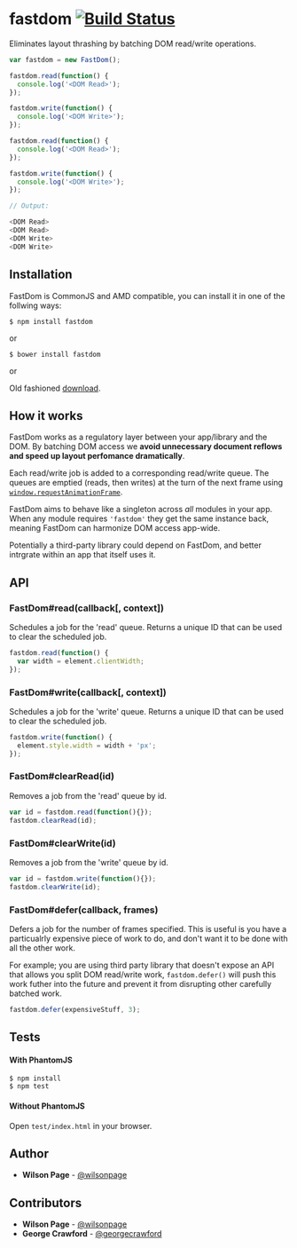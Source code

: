 # fastdom [![Build Status](https://travis-ci.org/wilsonpage/fastdom.png?branch=master)](https://travis-ci.org/wilsonpage/fastdom)

Eliminates layout thrashing by batching DOM read/write operations.

```js
var fastdom = new FastDom();

fastdom.read(function() {
  console.log('<DOM Read>');
});

fastdom.write(function() {
  console.log('<DOM Write>');
});

fastdom.read(function() {
  console.log('<DOM Read>');
});

fastdom.write(function() {
  console.log('<DOM Write>');
});

// Output:

<DOM Read>
<DOM Read>
<DOM Write>
<DOM Write>
```

## Installation

FastDom is CommonJS and AMD compatible, you can install it in one of the follwing ways:

```
$ npm install fastdom
```

or

```
$ bower install fastdom
```

or

Old fashioned [download](http://github.com/wilsonpage/fastdom/raw/master/lib/fastdom.js).

## How it works

FastDom works as a regulatory layer between your app/library and the DOM. By batching DOM access we **avoid unnecessary document reflows and speed up layout perfomance dramatically**.

Each read/write job is added to a corresponding read/write queue. The queues are emptied (reads, then writes) at the turn of the next frame using [`window.requestAnimationFrame`](https://developer.mozilla.org/en-US/docs/Web/API/window.requestAnimationFrame).

FastDom aims to behave like a singleton across *all* modules in your app. When any module requires `'fastdom'` they  get the same instance back, meaning FastDom can harmonize DOM access app-wide.

Potentially a third-party library could depend on FastDom, and better intrgrate within an app that itself uses it.

## API

### FastDom#read(callback[, context])

Schedules a job for the 'read' queue. Returns a unique ID that can be used to clear the scheduled job.

```js
fastdom.read(function() {
  var width = element.clientWidth;
});
```

### FastDom#write(callback[, context])

Schedules a job for the 'write' queue. Returns a unique ID that can be used to clear the scheduled job.

```js
fastdom.write(function() {
  element.style.width = width + 'px';
});
```

### FastDom#clearRead(id)

Removes a job from the 'read' queue by id.

```js
var id = fastdom.read(function(){});
fastdom.clearRead(id);
```

### FastDom#clearWrite(id)

Removes a job from the 'write' queue by id.

```js
var id = fastdom.write(function(){});
fastdom.clearWrite(id);
```

### FastDom#defer(callback, frames)

Defers a job for the number of frames specified. This is useful is you have a particualrly expensive piece of work to do, and don't want it to be done with all the other work.

For example; you are using third party library that doesn't expose an API that allows you split DOM read/write work, `fastdom.defer()` will push this work futher into the future and prevent it from disrupting other carefully batched work.

```js
fastdom.defer(expensiveStuff, 3);
```

## Tests

#### With PhantomJS

```
$ npm install
$ npm test
```

#### Without PhantomJS

Open `test/index.html` in your browser.

## Author

- **Wilson Page** - [@wilsonpage](http://github.com/wilsonpage)

## Contributors

- **Wilson Page** - [@wilsonpage](http://github.com/wilsonpage)
- **George Crawford** - [@georgecrawford](http://github.com/georgecrawford)